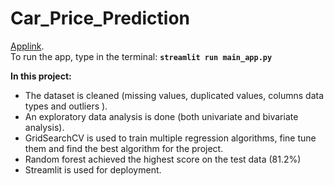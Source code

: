 # Car_Price_Prediction
[Applink](https://carpriceprediction-zet1pwwrvrp.streamlit.app/).<br />
To run the app, type in the terminal:
**`streamlit run main_app.py`**


**In this project:**
- The dataset is cleaned (missing values, duplicated values, columns data types and outliers ).
- An exploratory data analysis is done (both univariate and bivariate analysis).
- GridSearchCV is used to train multiple regression algorithms, fine tune them and find the best algorithm for the project.
- Random forest achieved the highest score on the test data (81.2%)
- Streamlit is used for deployment.
